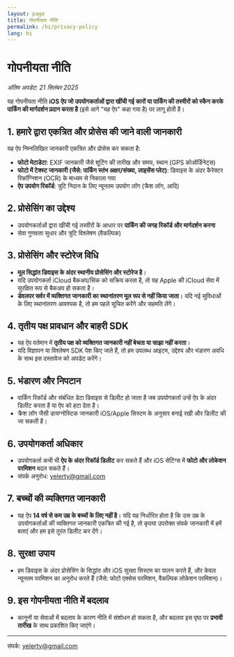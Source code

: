 ```yaml
---
layout: page
title: गोपनीयता नीति
permalink: /hi/privacy-policy
lang: hi
---
```


# गोपनीयता नीति

_अंतिम अपडेट: 21 सितंबर 2025_

यह गोपनीयता नीति **iOS ऐप जो उपयोगकर्ताओं द्वारा खींची गई कारों या पार्किंग की तस्वीरों को स्कैन करके पार्किंग की मार्गदर्शन प्रदान करता है** (इसे आगे "यह ऐप" कहा गया है) पर लागू होती है।

## 1. हमारे द्वारा एकत्रित और प्रोसेस की जाने वाली जानकारी

यह ऐप निम्नलिखित जानकारी एकत्रित और प्रोसेस कर सकता है:

- **फोटो मेटाडेटा**: EXIF जानकारी जैसे शूटिंग की तारीख और समय, स्थान (GPS कोऑर्डिनेट्स)
- **फोटो में टेक्स्ट जानकारी (जैसे: पार्किंग स्तंभ अक्षर/संख्या, लाइसेंस प्लेट)**: डिवाइस के अंदर कैरेक्टर रिकॉग्निशन (OCR) के माध्यम से निकाला गया
- **ऐप उपयोग रिकॉर्ड**: त्रुटि निदान के लिए न्यूनतम उपयोग लॉग (क्रैश लॉग, आदि)

## 2. प्रोसेसिंग का उद्देश्य

- उपयोगकर्ताओं द्वारा खींची गई तस्वीरों के आधार पर **पार्किंग की जगह रिकॉर्ड और मार्गदर्शन करना**
- सेवा गुणवत्ता सुधार और त्रुटि विश्लेषण (वैकल्पिक)

## 3. प्रोसेसिंग और स्टोरेज विधि

- **मूल सिद्धांत डिवाइस के अंदर स्थानीय प्रोसेसिंग और स्टोरेज है**।
- यदि उपयोगकर्ता iCloud बैकअप/सिंक को सक्रिय करता है, तो यह Apple की iCloud सेवा में सुरक्षित रूप से बैकअप हो सकता है।
- **डेवलपर सर्वर में व्यक्तिगत जानकारी का स्थानांतरण मूल रूप से नहीं किया जाता**। यदि नई सुविधाओं के लिए स्थानांतरण आवश्यक है, तो हम पहले सूचित करेंगे और सहमति लेंगे।

## 4. तृतीय पक्ष प्रावधान और बाहरी SDK

- यह ऐप वर्तमान में **तृतीय पक्ष को व्यक्तिगत जानकारी नहीं बेचता या साझा नहीं करता**।
- यदि विज्ञापन या विश्लेषण SDK पेश किए जाते हैं, तो हम उपलब्ध आइटम, उद्देश्य और भंडारण अवधि के साथ इस दस्तावेज को अपडेट करेंगे।

## 5. भंडारण और निपटान

- पार्किंग रिकॉर्ड और संबंधित डेटा डिवाइस से डिलीट हो जाता है जब उपयोगकर्ता उन्हें ऐप के अंदर डिलीट करता है या ऐप को हटा देता है।
- क्रैश लॉग जैसी डायग्नोस्टिक जानकारी iOS/Apple सिस्टम के अनुसार बनाई रखी और डिलीट की जा सकती है।

## 6. उपयोगकर्ता अधिकार

- उपयोगकर्ता कभी भी **ऐप के अंदर रिकॉर्ड डिलीट** कर सकते हैं और iOS सेटिंग्स में **फोटो और लोकेशन परमिशन** बदल सकते हैं।
- संपर्क अनुरोध: [yelerty@gmail.com](mailto:yelerty@gmail.com)

## 7. बच्चों की व्यक्तिगत जानकारी

- यह ऐप **14 वर्ष से कम उम्र के बच्चों के लिए नहीं है**। यदि यह निर्धारित होता है कि उस उम्र के उपयोगकर्ताओं की व्यक्तिगत जानकारी एकत्रित की गई है, तो कृपया उपरोक्त संपर्क जानकारी में हमें बताएं और हम इसे तुरंत डिलीट कर देंगे।

## 8. सुरक्षा उपाय

- हम डिवाइस के अंदर प्रोसेसिंग के सिद्धांत और iOS सुरक्षा सिस्टम का पालन करते हैं, और केवल न्यूनतम परमिशन का अनुरोध करते हैं (जैसे: फोटो एक्सेस परमिशन, वैकल्पिक लोकेशन परमिशन)।

## 9. इस गोपनीयता नीति में बदलाव

- कानूनों या सेवाओं में बदलाव के कारण नीति में संशोधन हो सकता है, और बदलाव इस पृष्ठ पर **प्रभावी तारीख** के साथ प्रकाशित किए जाएंगे।

---

संपर्क: [yelerty@gmail.com](mailto:yelerty@gmail.com)